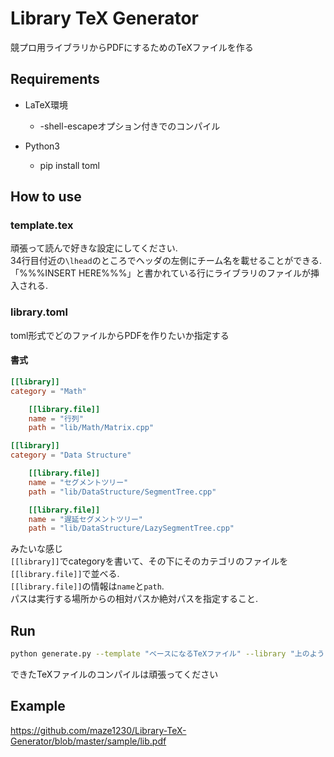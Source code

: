 # Library TeX Generator

競プロ用ライブラリからPDFにするためのTeXファイルを作る

## Requirements

- LaTeX環境
  - -shell-escapeオプション付きでのコンパイル

- Python3
  - pip install toml

## How to use

### template.tex
頑張って読んで好きな設定にしてください.  
34行目付近の```\lhead```のところでヘッダの左側にチーム名を載せることができる.  
「%%%INSERT HERE%%%」と書かれている行にライブラリのファイルが挿入される.

### library.toml

toml形式でどのファイルからPDFを作りたいか指定する  

####  書式
```toml
[[library]]
category = "Math"

	[[library.file]]
	name = "行列"
	path = "lib/Math/Matrix.cpp"

[[library]]
category = "Data Structure"

	[[library.file]]
	name = "セグメントツリー"
	path = "lib/DataStructure/SegmentTree.cpp"

	[[library.file]]
	name = "遅延セグメントツリー"
	path = "lib/DataStructure/LazySegmentTree.cpp"
```

みたいな感じ  
```[[library]]```でcategoryを書いて、その下にそのカテゴリのファイルを```[[library.file]]```で並べる.  
```[[library.file]]```の情報は```name```と```path```.  
パスは実行する場所からの相対パスか絶対パスを指定すること.

## Run

```sh
python generate.py --template "ベースになるTeXファイル" --library "上のように記述したTOMLファイル" --output "結果として出力するTeXファイル"
```

できたTeXファイルのコンパイルは頑張ってください

## Example

https://github.com/maze1230/Library-TeX-Generator/blob/master/sample/lib.pdf
